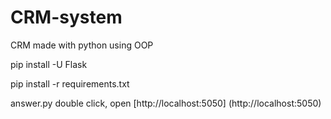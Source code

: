 # CRM-system
CRM made with python using OOP 

pip install -U Flask

pip install -r requirements.txt

answer.py double click, open [http://localhost:5050] (http://localhost:5050)
